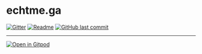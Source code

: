 # echtme.ga

[![Gitter](https://badges.gitter.im/EchtmeGa/community.svg)](https://gitter.im/EchtmeGa/community?utm_source=badge&utm_medium=badge&utm_campaign=pr-badge)
[![Readme](https://img.shields.io/badge/%F0%9F%92%A1-github-8C8E93.svg?style=flat)](https://github.com/echtme-ga/dev)
[![GitHub last commit](https://img.shields.io/github/last-commit/echtme-ga/dev.svg?style=flat)]()



---
[![Open in Gitpod](https://gitpod.io/button/open-in-gitpod.svg)](https://gitpod.io/#https://github.com/echtme-ga/dev)

